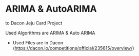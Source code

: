 # ARIMA & AutoARIMA
to Dacon Jeju Card Project

Used Algorithms are ARIMA & Auto ARIMA

* Used Files are in Dacon
(https://dacon.io/competitions/official/235615/overview/)
